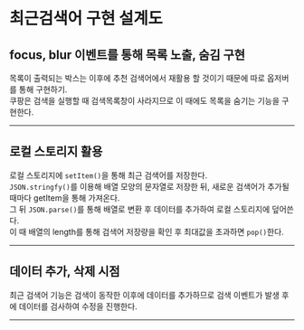 # 최근검색어 구현 설계도

## focus, blur 이벤트를 통해 목록 노출, 숨김 구현

목록이 출력되는 박스는 이후에 추천 검색어에서 재활용 할 것이기 때문에 따로 옵저버를 통해 구현하기.  
쿠팡은 검색을 실행할 때 검색목록창이 사라지므로 이 때에도 목록을 숨기는 기능을 구현한다.

---

## 로컬 스토리지 활용

로컬 스토리지에 ```setItem()```을 통해 최근 검색어를 저장한다.  
```JSON.stringfy()```를 이용해 배열 모양의 문자열로 저장한 뒤, 새로운 검색어가 추가될 때마다 getItem을 통해 가져온다.  
그 뒤 ```JSON.parse()```를 통해 배열로 변환 후 데이터를 추가하여 로컬 스토리지에 덮어쓴다.  
이 때 배열의 length를 통해 검색어 저장량을 확인 후 최대값을 초과하면 `pop()`한다.  

---

## 데이터 추가, 삭제 시점
최근 검색어 기능은 검색이 동작한 이후에 데이터를 추가하므로 검색 이벤트가 발생 후에 데이터를 검사하여 수정을 진행한다.

---